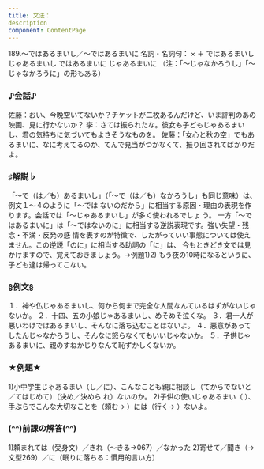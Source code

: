 ```yaml
---
title: 文法：
description
component: ContentPage
---
```



189.～ではあるまいし／～ではあるまいに
名詞・名詞句： × ＋ ではあるまいし じゃあるまいし ではあるまいに じゃあるまいに
（注：「～じゃなかろうし」「～じゃなかろうに」の形もある）
### ♪会話♪
佐藤：おい、今晩空いてないか？チケットが二枚あるんだけど、いま評判のあの映画、見に行かないか？
李：さては振られたな。彼女も子どもじゃあるまいし、君の気持ちに気づいてもよさそうなものを。
佐藤：「女心と秋の空」でもあるまいに、なに考えてるのか、てんで見当がつかなくて、振り回されてばかりだよ。
### ♯解説♭
「～で（は／も）あるまいし」（「～で（は／も）なかろうし」も同じ意味）は、例文１～４のように「～では ないのだから」に相当する原因・理由の表現を作ります。会話では「～じゃあるまいし」が多く使われるでしょ う。
一方「～ではあるまいに」は「～ではないのに」に相当する逆説表現です。強い失望・残念・不満・反発の感 情を表すのが特徴で、したがっていい事態については使えません。この逆説「のに」に相当する助詞の「に」は、 今もときどき文では見かけますので、覚えておきましょう。→例題1)2)
もう夜の10時になるというに、子ども達は帰ってこない。
### §例文§
１．神や仏じゃあるまいし、何から何まで完全な人間なんているはずがないじゃないか。
２．十四、五の小娘じゃあるまいし、めそめそ泣くな。
３．君一人が悪いわけではあるまいし、そんなに落ち込むことはないよ。
４．悪意があってしたんじゃなかろうし、そんなに怒らなくてもいいじゃないか。
５．子供じゃあるまいに、親のすねかじりなんて恥ずかしくないか。
### ★例題★
1)小中学生じゃあるまい（し／に）、こんなことも親に相談し（てからでないと／てはじめて）（決め／決めら れ）ないのか。
2)子供の使いじゃあるまい（ ）、手ぶらでこんな大切なことを（頼む→ ）には（行く→ ）ないよ。
### (^^)前課の解答(^^)
1)頼まれては（受身文）／きれ（～きる→067）／なかった
2)寄せて／聞き（→文型269）／に（眠りに落ちる：慣用的言い方）
